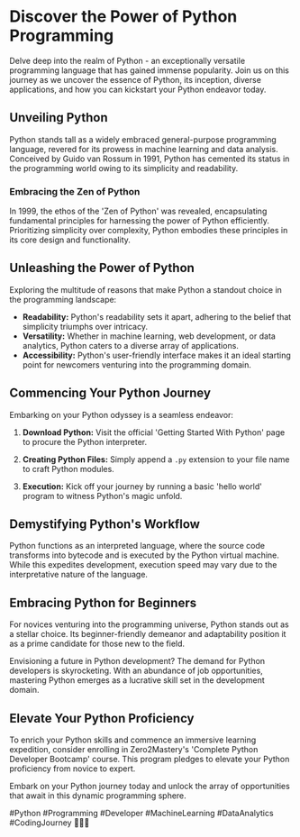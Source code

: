 # Discover the Power of Python Programming

Delve deep into the realm of Python - an exceptionally versatile programming language that has gained immense popularity. Join us on this journey as we uncover the essence of Python, its inception, diverse applications, and how you can kickstart your Python endeavor today.

## Unveiling Python

Python stands tall as a widely embraced general-purpose programming language, revered for its prowess in machine learning and data analysis. Conceived by Guido van Rossum in 1991, Python has cemented its status in the programming world owing to its simplicity and readability.

### Embracing the Zen of Python

In 1999, the ethos of the 'Zen of Python' was revealed, encapsulating fundamental principles for harnessing the power of Python efficiently. Prioritizing simplicity over complexity, Python embodies these principles in its core design and functionality.

## Unleashing the Power of Python

Exploring the multitude of reasons that make Python a standout choice in the programming landscape:

- **Readability:** Python's readability sets it apart, adhering to the belief that simplicity triumphs over intricacy.
- **Versatility:** Whether in machine learning, web development, or data analytics, Python caters to a diverse array of applications.
- **Accessibility:** Python's user-friendly interface makes it an ideal starting point for newcomers venturing into the programming domain.

## Commencing Your Python Journey

Embarking on your Python odyssey is a seamless endeavor:

1. **Download Python:** Visit the official 'Getting Started With Python' page to procure the Python interpreter.
   
2. **Creating Python Files:** Simply append a `.py` extension to your file name to craft Python modules.

3. **Execution:** Kick off your journey by running a basic 'hello world' program to witness Python's magic unfold.

## Demystifying Python's Workflow

Python functions as an interpreted language, where the source code transforms into bytecode and is executed by the Python virtual machine. While this expedites development, execution speed may vary due to the interpretative nature of the language.

## Embracing Python for Beginners

For novices venturing into the programming universe, Python stands out as a stellar choice. Its beginner-friendly demeanor and adaptability position it as a prime candidate for those new to the field.

Envisioning a future in Python development? The demand for Python developers is skyrocketing. With an abundance of job opportunities, mastering Python emerges as a lucrative skill set in the development domain.

## Elevate Your Python Proficiency

To enrich your Python skills and commence an immersive learning expedition, consider enrolling in Zero2Mastery's 'Complete Python Developer Bootcamp' course. This program pledges to elevate your Python proficiency from novice to expert.

Embark on your Python journey today and unlock the array of opportunities that await in this dynamic programming sphere.

#Python #Programming #Developer #MachineLearning #DataAnalytics #CodingJourney 🐍🚀🔥